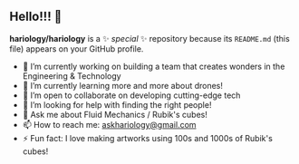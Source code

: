 ## Hello!!! 👋


**hariology/hariology** is a ✨ _special_ ✨ repository because its `README.md` (this file) appears on your GitHub profile.


- 🔭 I’m currently working on building a team that creates wonders in the Engineering & Technology 
- 🌱 I’m currently learning more and more about drones!
- 👯 I’m open to collaborate on developing cutting-edge tech
- 🤔 I’m looking for help with finding the right people!
- 💬 Ask me about Fluid Mechanics / Rubik's cubes!
- 📫 How to reach me: askhariology@gmail.com
- ⚡ Fun fact: I love making artworks using 100s and 1000s of Rubik's cubes!

